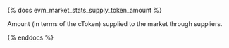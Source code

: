 {% docs evm_market_stats_supply_token_amount %}

Amount (in terms of the cToken) supplied to the market through suppliers.

{% enddocs %}
